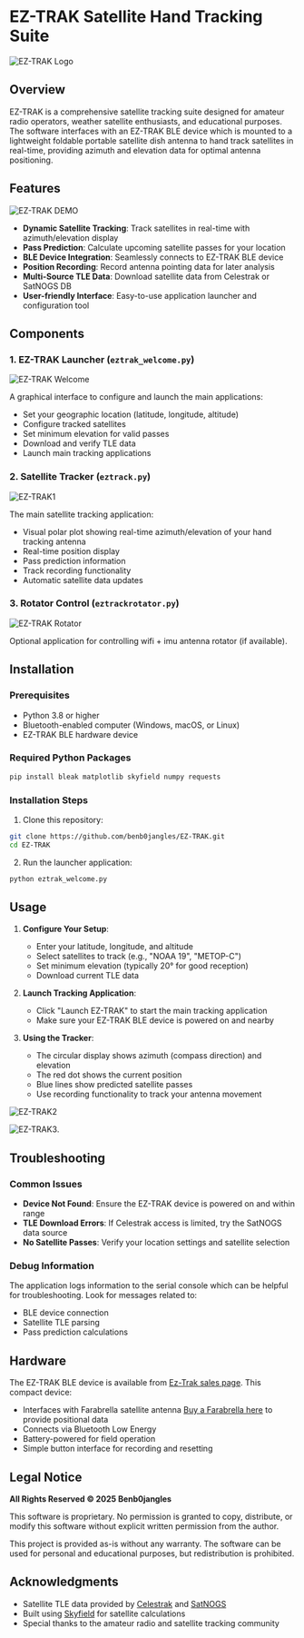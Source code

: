 # EZ-TRAK Satellite Hand Tracking Suite

![EZ-TRAK Logo](https://github.com/benb0jangles/EzTrak/blob/main/img/eztrak3.jpg)

## Overview

EZ-TRAK is a comprehensive satellite tracking suite designed for amateur radio operators, weather satellite enthusiasts, and educational purposes. The software interfaces with an EZ-TRAK BLE device which is mounted to a lightweight foldable portable satellite dish antenna to hand track satellites in real-time, providing azimuth and elevation data for optimal antenna positioning.

## Features

![EZ-TRAK DEMO](https://youtube.com/shorts/48pHjzviJw0)

- **Dynamic Satellite Tracking**: Track satellites in real-time with azimuth/elevation display
- **Pass Prediction**: Calculate upcoming satellite passes for your location
- **BLE Device Integration**: Seamlessly connects to EZ-TRAK BLE device
- **Position Recording**: Record antenna pointing data for later analysis
- **Multi-Source TLE Data**: Download satellite data from Celestrak or SatNOGS DB
- **User-friendly Interface**: Easy-to-use application launcher and configuration tool

## Components

### 1. EZ-TRAK Launcher (`eztrak_welcome.py`)

![EZ-TRAK Welcome](https://github.com/benb0jangles/EzTrak/blob/main/img/Screenshot_welcome_small.png)

A graphical interface to configure and launch the main applications:

- Set your geographic location (latitude, longitude, altitude)
- Configure tracked satellites
- Set minimum elevation for valid passes
- Download and verify TLE data
- Launch main tracking applications

### 2. Satellite Tracker (`eztrack.py`)

![EZ-TRAK1](https://github.com/benb0jangles/EzTrak/blob/main/img/Screenshot4_small.png)

The main satellite tracking application:

- Visual polar plot showing real-time azimuth/elevation of your hand tracking antenna
- Real-time position display
- Pass prediction information
- Track recording functionality
- Automatic satellite data updates

### 3. Rotator Control (`eztrackrotator.py`)

![EZ-TRAK Rotator](https://github.com/benb0jangles/EzTrak/blob/main/img/Screenshot5_small.png)

Optional application for controlling wifi + imu antenna rotator (if available).

## Installation

### Prerequisites

- Python 3.8 or higher
- Bluetooth-enabled computer (Windows, macOS, or Linux)
- EZ-TRAK BLE hardware device

### Required Python Packages

```bash
pip install bleak matplotlib skyfield numpy requests
```

### Installation Steps

1. Clone this repository:
```bash
git clone https://github.com/benb0jangles/EZ-TRAK.git
cd EZ-TRAK
```

2. Run the launcher application:
```bash
python eztrak_welcome.py
```

## Usage

1. **Configure Your Setup**:
   - Enter your latitude, longitude, and altitude
   - Select satellites to track (e.g., "NOAA 19", "METOP-C")
   - Set minimum elevation (typically 20° for good reception)
   - Download current TLE data

2. **Launch Tracking Application**:
   - Click "Launch EZ-TRAK" to start the main tracking application
   - Make sure your EZ-TRAK BLE device is powered on and nearby

3. **Using the Tracker**:
   - The circular display shows azimuth (compass direction) and elevation
   - The red dot shows the current position
   - Blue lines show predicted satellite passes
   - Use recording functionality to track your antenna movement

![EZ-TRAK2](https://github.com/benb0jangles/EzTrak/blob/main/img/eztrak_img2small.jpg)

![EZ-TRAK3](https://github.com/benb0jangles/EzTrak/blob/main/img/eztrak1small.jpg).


## Troubleshooting

### Common Issues

- **Device Not Found**: Ensure the EZ-TRAK device is powered on and within range
- **TLE Download Errors**: If Celestrak access is limited, try the SatNOGS data source
- **No Satellite Passes**: Verify your location settings and satellite selection

### Debug Information

The application logs information to the serial console which can be helpful for troubleshooting. Look for messages related to:

- BLE device connection
- Satellite TLE parsing
- Pass prediction calculations

## Hardware

The EZ-TRAK BLE device is available from [Ez-Trak sales page](coming-soon). This compact device:

- Interfaces with Farabrella satellite antenna [Buy a Farabrella here](https://www.ebay.co.uk/itm/204232411345) to provide positional data
- Connects via Bluetooth Low Energy
- Battery-powered for field operation
- Simple button interface for recording and resetting

## Legal Notice

**All Rights Reserved © 2025 Benb0jangles**

This software is proprietary. No permission is granted to copy, distribute, or modify this software without explicit written permission from the author.

This project is provided as-is without any warranty. The software can be used for personal and educational purposes, but redistribution is prohibited.

## Acknowledgments

- Satellite TLE data provided by [Celestrak](https://celestrak.org/) and [SatNOGS](https://db.satnogs.org/)
- Built using [Skyfield](https://rhodesmill.org/skyfield/) for satellite calculations
- Special thanks to the amateur radio and satellite tracking community
